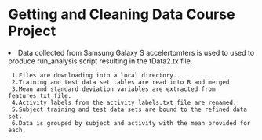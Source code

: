 # Getting and Cleaning Data Course Project

<li> Data collected from Samsung Galaxy S accelertomters is used to used to produce run_analysis script resulting in the tData2.tx file.</li>

	 1.Files are downloading into a local directory.
	 2.Training and test data set tables are read into R and merged
	 3.Mean and standard deviation variables are extracted from features.txt file.
	 4.Activity labels from the activity_labels.txt file are renamed.
	 5.Subject training and test data sets are bound to the refined data set.
	 6.Data is grouped by subject and activity with the mean provided for each. 
